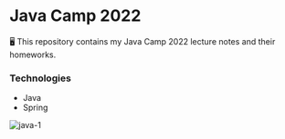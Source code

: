 # Java Camp 2022
🖥️ This repository contains my Java Camp 2022 lecture notes and their homeworks.

### Technologies 
- Java
- Spring

![java-1](https://user-images.githubusercontent.com/80620802/191679209-18ade3ab-11b2-4428-b0b5-0b9f3d64c3ef.png)
